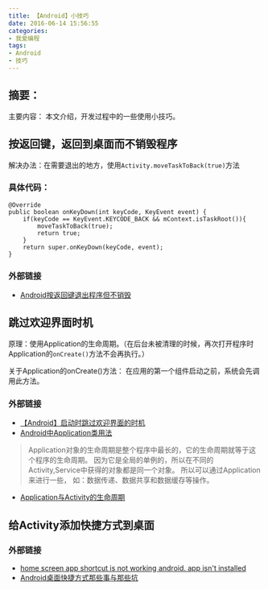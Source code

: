 ```yaml
---
title: 【Android】小技巧
date: 2016-06-14 15:56:55
categories:
- 我爱编程
tags:
- Android
- 技巧
---
```


## 摘要：
主要内容：
本文介绍，开发过程中的一些使用小技巧。

<!--more-->

## 按返回键，返回到桌面而不销毁程序
解决办法：在需要退出的地方，使用`Activity.moveTaskToBack(true)`方法

### 具体代码：
```
@Override
public boolean onKeyDown(int keyCode, KeyEvent event) {
    if(keyCode == KeyEvent.KEYCODE_BACK && mContext.isTaskRoot()){
        moveTaskToBack(true);
        return true;
    }
    return super.onKeyDown(keyCode, event);
}
```
### 外部链接
- [Android按返回键退出程序但不销毁](http://blog.csdn.net/nihaoqiulinhe/article/details/16822279)




## 跳过欢迎界面时机
原理：使用Application的生命周期。（在后台未被清理的时候，再次打开程序时Application的`onCreate()`方法不会再执行。）

关于Application的onCreate()方法：
在应用的第一个组件启动之前，系统会先调用此方法。

### 外部链接
- [【Android】启动时跳过欢迎界面的时机](http://blog.csdn.net/ly1414725328/article/details/50752123)
- [Android中Application类用法](http://www.cnblogs.com/renqingping/archive/2012/10/24/Application.html)
> Application对象的生命周期是整个程序中最长的，它的生命周期就等于这个程序的生命周期。
因为它是全局的单例的，所以在不同的Activity,Service中获得的对象都是同一个对象。
所以可以通过Application来进行一些，
如：数据传递、数据共享和数据缓存等操作。
- [Application与Activity的生命周期](http://www.molingyu.com/blog/2015/05/12/application%E4%B8%8Eactivity%E7%9A%84%E7%94%9F%E5%91%BD%E5%91%A8%E6%9C%9F/)


## 给Activity添加快捷方式到桌面

### 外部链接
- [home screen app shortcut is not working android. app isn't installed](http://stackoverflow.com/questions/21542409/home-screen-app-shortcut-is-not-working-android-app-isnt-installed)
- [Android桌面快捷方式那些事与那些坑](http://blog.zanlabs.com/2015/03/14/android-shortcut-summary/)